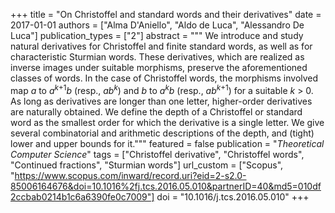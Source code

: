 +++
title = "On Christoffel and standard words and their derivatives"
date = 2017-01-01
authors = ["Alma D'Aniello", "Aldo de Luca", "Alessandro De Luca"]
publication_types = ["2"]
abstract = """
We introduce and study natural derivatives for Christoffel and finite standard
words, as well as for characteristic Sturmian words. These derivatives, which
are realized as inverse images under suitable morphisms, preserve the
aforementioned classes of words. In the case of Christoffel words, the morphisms
involved map *a* to *a*<sup>*k*+1</sup>*b* (resp., *ab<sup>k</sup>*) and *b* to
*a<sup>k</sup>b* (resp., *ab*<sup>*k*+1</sup>) for a suitable *k* > 0. As long
as derivatives are longer than one letter, higher-order derivatives are
naturally obtained. We define the depth of a Christoffel or standard word as the
smallest order for which the derivative is a single letter. We give several
combinatorial and arithmetic descriptions of the depth, and (tight) lower and
upper bounds for it."""
featured = false
publication = "*Theoretical Computer Science*"
tags = ["Christoffel derivative", "Christoffel words", "Continued fractions", "Sturmian words"]
url_custom = ["Scopus", "https://www.scopus.com/inward/record.uri?eid=2-s2.0-85006164676&doi=10.1016%2fj.tcs.2016.05.010&partnerID=40&md5=010df2ccbab0214b1c6a6390fe0c7009"]
doi = "10.1016/j.tcs.2016.05.010"
+++
